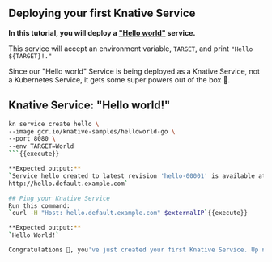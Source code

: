 ## Deploying your first Knative Service

**In this tutorial, you will deploy a ["Hello world"](https://github.com/knative/docs/tree/main/code-samples/serving/hello-world/helloworld-go) service.**

This service will accept an environment variable, `TARGET`, and print `"Hello ${TARGET}!."`

Since our "Hello world" Service is being deployed as a Knative Service, not a Kubernetes Service, it gets some super powers out of the box 🚀.

## Knative Service: "Hello world!"

```sh
kn service create hello \
--image gcr.io/knative-samples/helloworld-go \
--port 8080 \
--env TARGET=World
```{{execute}}

**Expected output:**
`Service hello created to latest revision 'hello-00001' is available at URL:
http://hello.default.example.com`

## Ping your Knative Service
Run this command:
`curl -H "Host: hello.default.example.com" $externalIP`{{execute}}

**Expected output:**
`Hello World!`

Congratulations 🎉, you've just created your first Knative Service. Up next, Autoscaling!
